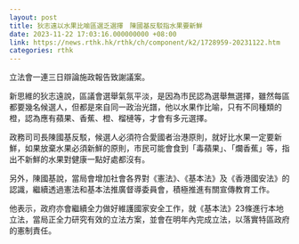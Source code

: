 ```yaml
---
layout: post
title: 狄志遠以水果比喻區選乏選擇　陳國基反駁指水果要新鮮
date: 2023-11-22 17:03:16.000000000 +08:00
link: https://news.rthk.hk/rthk/ch/component/k2/1728959-20231122.htm
categories: rthk
---
```


立法會一連三日辯論施政報告致謝議案。

新思維的狄志遠說，區議會選舉氣氛平淡，是因為市民認為選舉無選擇，雖然每區都要幾名候選人，但都是來自同一政治光譜，他以水果作比喻，只有不同種類的橙，認為應有蘋果、香蕉、橙、榴槤等，才會有多元選擇。

政務司司長陳國基反駁，候選人必須符合愛國者治港原則，就好比水果一定要新鮮，如果放棄水果必須新鮮的原則，市民可能會食到「毒蘋果」、「爛香蕉」等，指出不新鮮的水果對健康一點好處都沒有。

另外，陳國基說，當局會增加社會各界對《憲法》、《基本法》及《香港國安法》的認識，繼續透過憲法和基本法推廣督導委員會，積極推進有關宣傳教育工作。

他表示，政府亦會繼續全力做好維護國家安全工作，就《基本法》23條進行本地立法，當局正全力研究有效的立法方案，並會在明年內完成立法，以落實特區政府的憲制責任。

